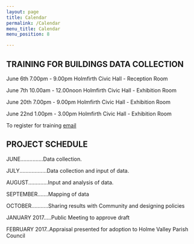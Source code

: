 ```yaml
---
layout: page
title: Calendar
permalink: /Calendar
menu_title: Calendar
menu_position: 8

---
```

## TRAINING FOR BUILDINGS DATA COLLECTION
June 6th    7.00pm - 9.00pm        Holmfirth Civic Hall - Reception Room

June 7th   10.00am - 12.00noon     Holmfirth Civic Hall - Exhibition Room

June 20th   7.00pm - 9.00pm        Holmfirth Civic Hall - Exhibition Room

June 22nd   1.00pm - 3.00pm        Holmfirth Civic Hall - Exhibition Room

To register for training [email](mailto:Holmfirthconservation@outlook.com)

## PROJECT SCHEDULE
JUNE...............Data collection.

JULY..................Data collection and input of data.

AUGUST.............Input and analysis of data.

SEPTEMBER.......Mapping of data

OCTOBER...........Sharing results with Community and designing policies

JANUARY 2017.....Public Meeting to approve draft

FEBRUARY 2017..Appraisal presented for adoption to Holme Valley Parish Council



